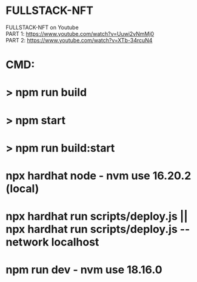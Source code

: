 # FULLSTACK-NFT
FULLSTACK-NFT on Youtube<br>
PART 1: https://www.youtube.com/watch?v=Uuwi2vNmMj0<br>
PART 2: https://www.youtube.com/watch?v=XTb-34rcuN4

# CMD:
#  > npm run build
#  > npm start
#  > npm run build:start

# 
# npx hardhat node - nvm use 16.20.2 (local)
# npx hardhat run scripts/deploy.js || npx hardhat run scripts/deploy.js --network localhost
# npm run dev - nvm use 18.16.0
